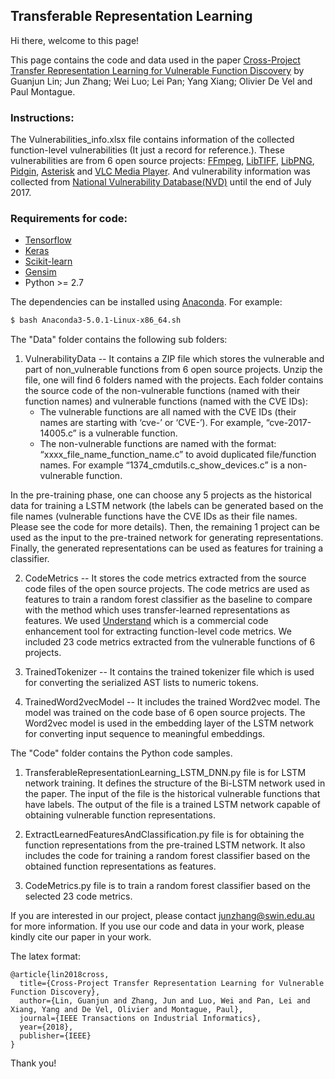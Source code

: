 ## Transferable Representation Learning

Hi there, welcome to this page!

This page contains the code and data used in the paper [Cross-Project Transfer Representation Learning for Vulnerable Function Discovery](https://ieeexplore.ieee.org/abstract/document/8329207/) by Guanjun Lin; Jun Zhang; Wei Luo; Lei Pan; Yang Xiang; Olivier De Vel and Paul Montague.

### Instructions:

The Vulnerabilities_info.xlsx file contains information of the collected function-level vulnerabilities (It just a record for reference.). These vulnerabilities are from 6 open source projects: [FFmpeg](https://github.com/FFmpeg/FFmpeg), [LibTIFF](https://github.com/vadz/libtiff), [LibPNG](https://github.com/glennrp/libpng), [Pidgin](https://pidgin.im/), [Asterisk](https://www.asterisk.org/get-started) and [VLC Media Player](https://www.videolan.org/vlc/index.html). And vulnerability information was collected from [National Vulnerability Database(NVD)](https://nvd.nist.gov/) until the end of July 2017.

### Requirements for code:

 * [Tensorflow](https://www.tensorflow.org/)
 * [Keras](https://github.com/fchollet/keras/tree/master/keras)
 * [Scikit-learn](http://scikit-learn.org/stable/)
 * [Gensim](https://radimrehurek.com/gensim/)
 * Python >= 2.7

The dependencies can be installed using [Anaconda](https://www.anaconda.com/download/). For example:

```bash
$ bash Anaconda3-5.0.1-Linux-x86_64.sh
```

The "Data" folder contains the following sub folders:
1) VulnerabilityData -- It contains a ZIP file which stores the vulnerable and part of non_vulnerable functions from 6 open source projects. Unzip the file, one will find 6 folders named with the projects. Each folder contains the source code of the non-vulnerable functions (named with their function names) and vulnerable functions (named with the CVE IDs):
   * The vulnerable functions are all named with the CVE IDs (their names are starting with ‘cve-’ or ‘CVE-’). For example, “cve-2017-14005.c” is a vulnerable function. 
   * The non-vulnerable functions are named with the format: “xxxx_file_name_function_name.c” to avoid duplicated file/function names. For example “1374_cmdutils.c_show_devices.c” is a non-vulnerable function.

In the pre-training phase, one can choose any 5 projects as the historical data for training a LSTM network (the labels can be generated based on the file names (vulnerable functions have the CVE IDs as their file names. Please see the code for more details). Then, the remaining 1 project can be used as the input to the pre-trained network for generating representations. Finally, the generated representations can be used as features for training a classifier. 

2) CodeMetrics -- It stores the code metrics extracted from the source code files of the open source projects. The code metrics are used as features to train a random forest classifier as the baseline to compare with the method which uses transfer-learned representations as features. We used [Understand](https://scitools.com/) which is a commercial code enhancement tool for extracting function-level code metrics. We included 23 code metrics extracted from the vulnerable functions of 6 projects.
 
3) TrainedTokenizer -- It contains the trained tokenizer file which is used for converting the serialized AST lists to numeric tokens.

4) TrainedWord2vecModel -- It includes the trained Word2vec model. The model was trained on the code base of 6 open source projects. The Word2vec model is used in the embedding layer of the LSTM network for converting input sequence to meaningful embeddings.

The "Code" folder contains the Python code samples. 
1) TransferableRepresentationLearning_LSTM_DNN.py file is for LSTM network training. It defines the structure of the Bi-LSTM network used in the paper. The input of the file is the historical vulnerable functions that have labels. The output of the file is a trained LSTM network capable of obtaining vulnerable function representations. 

2) ExtractLearnedFeaturesAndClassification.py file is for obtaining the function representations from the pre-trained LSTM network. It also includes the code for training a random forest classifier based on the obtained function representations as features.

3) CodeMetrics.py file is to train a random forest classifier based on the selected 23 code metrics.

If you are interested in our project, please contact junzhang@swin.edu.au for more information. If you use our code and data in your work, please kindly cite our paper in your work. 

The latex format:

```
@article{lin2018cross,
  title={Cross-Project Transfer Representation Learning for Vulnerable Function Discovery},
  author={Lin, Guanjun and Zhang, Jun and Luo, Wei and Pan, Lei and Xiang, Yang and De Vel, Olivier and Montague, Paul},
  journal={IEEE Transactions on Industrial Informatics},
  year={2018},
  publisher={IEEE}
}
```

Thank you!
